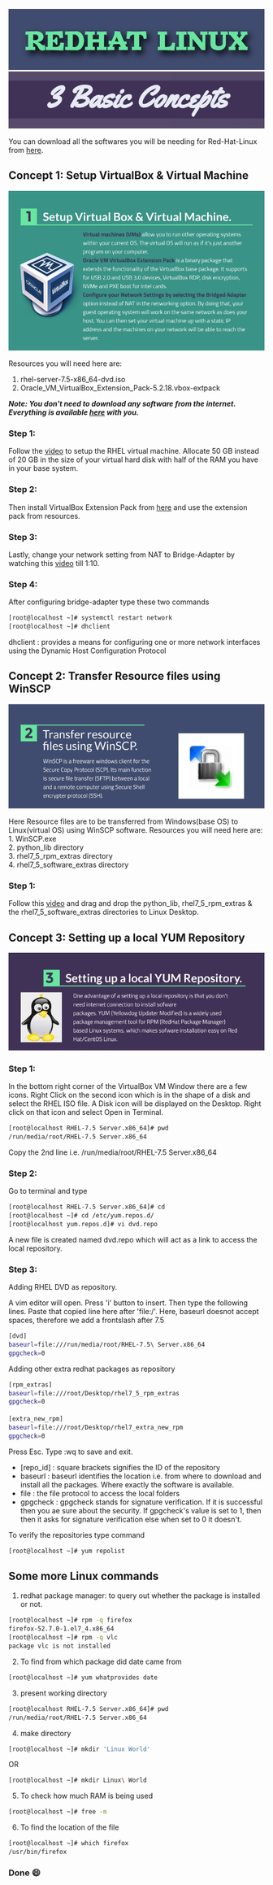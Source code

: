 <p align="center">
  <img src="https://github.com/mridul-arora/Tech-Guide/blob/master/OperatingSystems/redhat-linux/redhat-linux.jpg">
  <img src="https://github.com/mridul-arora/Tech-Guide/blob/master/OperatingSystems/redhat-linux/Topics/Infographs/3-basic-concepts/1.jpg">
</p>

You can download all the softwares you will be needing for Red-Hat-Linux from [here](https://drive.google.com/drive/folders/1KfSNLBGaEfTLVgLFIrZGA0ZtUnnbiC29?usp=sharing).

## Concept 1: Setup VirtualBox & Virtual Machine
<p align="center">
  <img src="https://github.com/mridul-arora/Tech-Guide/blob/master/OperatingSystems/redhat-linux/Topics/Infographs/3-basic-concepts/2.jpg">
</p>

Resources you will need here are:
1. rhel-server-7.5-x86_64-dvd.iso
2. Oracle_VM_VirtualBox_Extension_Pack-5.2.18.vbox-extpack

***Note: You don't need to download any software from the internet. Everything is available [here](https://drive.google.com/drive/folders/1zYxkQMhYTCF0PA8dKuSDAqE9X8zMO37o?usp=sharing) with you.***

### Step 1: 
Follow the [video](https://youtu.be/mflqkyO00EI) to setup the RHEL virtual machine. Allocate 50 GB instead of 20 GB in the size of your virtual hard disk with half of the RAM you have in your base system. 
### Step 2:
Then install VirtualBox Extension Pack from [here](https://youtu.be/mwKmxxRbvws) and use the extension pack from resources.
### Step 3:
Lastly, change your network setting from NAT to Bridge-Adapter by watching this [video](https://youtu.be/ATp2yWjLKa8) till 1:10.
### Step 4: 
After configuring bridge-adapter type these two commands
```bash
[root@localhost ~]# systemctl restart network
[root@localhost ~]# dhclient
```
dhclient : provides a means for configuring one or more network interfaces using the Dynamic Host Configuration Protocol

## Concept 2: Transfer Resource files using WinSCP
<p align="center">
  <img src="https://github.com/mridul-arora/Tech-Guide/blob/master/OperatingSystems/redhat-linux/Topics/Infographs/3-basic-concepts/3.jpg">
</p>
Here Resource files are to be transferred from Windows(base OS) to Linux(virtual OS) using WinSCP software. Resources you will need here are:<br>
1. WinSCP.exe<br>
2. python_lib directory<br>
3. rhel7_5_rpm_extras directory<br>
4. rhel7_5_software_extras directory

### Step 1:
Follow this [video](https://youtu.be/HUHBwU5FHag) and drag and drop the python_lib, rhel7_5_rpm_extras & the rhel7_5_software_extras directories to Linux Desktop.

## Concept 3: Setting up a local YUM Repository
<p align="center">
  <img src="https://github.com/mridul-arora/Tech-Guide/blob/master/OperatingSystems/redhat-linux/Topics/Infographs/3-basic-concepts/4.jpg">
</p>

### Step 1:
In the bottom right corner of the VirtualBox VM Window there are a few icons. Right Click on the second icon which is in the shape of a disk and select the RHEL ISO file. A Disk icon will be displayed on the Desktop. Right click on that icon and select Open in Terminal.

```Bash
[root@localhost RHEL-7.5 Server.x86_64]# pwd
/run/media/root/RHEL-7.5 Server.x86_64
```
Copy the 2nd line i.e. /run/media/root/RHEL-7.5 Server.x86_64

### Step 2:
Go to terminal and type
```Bash
[root@localhost RHEL-7.5 Server.x86_64]# cd
[root@localhost ~]# cd /etc/yum.repos.d/
[root@localhost yum.repos.d]# vi dvd.repo
```
A new file is created named dvd.repo which will act as a link to access the local repository.

### Step 3:
Adding RHEL DVD as repository.

A vim editor will open. Press 'i' button to insert. Then type the following lines. Paste that copied line here after 'file:/'. Here, baseurl doesnot accept spaces, therefore we add a frontslash after 7.5

```Bash
[dvd]
baseurl=file:///run/media/root/RHEL-7.5\ Server.x86_64
gpgcheck=0
```

Adding other extra redhat packages as repository
```Bash
[rpm_extras]
baseurl=file:///root/Desktop/rhel7_5_rpm_extras
gpgcheck=0

[extra_new_rpm]
baseurl=file:///root/Desktop/rhel7_extra_new_rpm
gpgcheck=0
```
Press Esc. Type :wq to save and exit. 

* [repo_id] : square brackets signifies the ID of the repository<br>
* baseurl : baseurl identifies the location i.e. from where to download and install all the packages. Where exactly the software is available.<br>
* file : the file protocol to access the local folders<br>
* gpgcheck : gpgcheck stands for signature verification. If it is successful then you ae sure about the security. If gpgcheck's value is set to 1, then then it asks for signature verification else when set to 0 it doesn't.

To verify the repositories type command
```bash
[root@localhost ~]# yum repolist
```

## Some more Linux commands

1. redhat package manager: to query out whether the package is installed or not.
```bash
[root@localhost ~]# rpm -q firefox
firefox-52.7.0-1.el7_4.x86_64
[root@localhost ~]# rpm -q vlc
package vlc is not installed
```

2. To find from which package did date came from
```bash
[root@localhost ~]# yum whatprovides date
```

3. present working directory
```bash
[root@localhost RHEL-7.5 Server.x86_64]# pwd
/run/media/root/RHEL-7.5 Server.x86_64
```

4. make directory 
```bash
[root@localhost ~]# mkdir 'Linux World' 
```
OR
```bash
[root@localhost ~]# mkdir Linux\ World
```

5. To check how much RAM is being used
```bash
[root@localhost ~]# free -m 
```

6. To find the location of the file
```bash
[root@localhost ~]# which firefox
/usr/bin/firefox
```

### Done :smile: